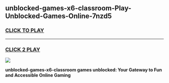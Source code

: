 
## unblocked-games-x6-classroom-Play-Unblocked-Games-Online-7nzd5
<h3>
<a href="https://premium76.site?title=unblocked-games-x6-classroom&ref=25A">CLICK TO PLAY</a></h3>
<hr>

<h3>
<a href="https://premium76.site?title=unblocked-games-x6-classroom&ref=25A">CLICK 2 PLAY</a>
  
</h3>

<a href="https://premium76.site?title=unblocked-games-x6-classroom&ref=25A"><img src="https://clearcache.store/games.png"></a>


**unblocked-games-x6-classroom games unblocked: Your Gateway to Fun and Accessible Online Gaming**
